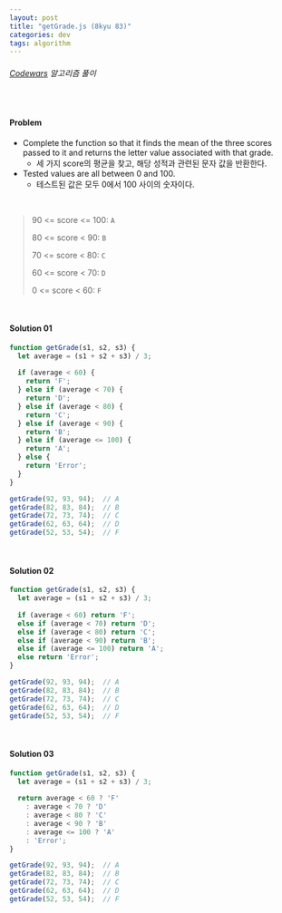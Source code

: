 ```yaml
---
layout: post
title: "getGrade.js (8kyu 83)"
categories: dev
tags: algorithm
---
```


###### [Codewars](https://www.codewars.com) 알고리즘 풀이

<br>

#### Problem

- Complete the function so that it finds the mean of the three scores passed to it and returns the letter value associated with that grade.
  - 세 가지 score의 평균을 찾고, 해당 성적과 관련된 문자 값을 반환한다.
- Tested values are all between 0 and 100.
  - 테스트된 값은 모두 0에서 100 사이의 숫자이다.

<br>

> 90 \<= score \<= 100: `A`
>
> 80 \<= score \< 90: `B`
>
> 70 \<= score \< 80: `C`
>
> 60 \<= score \< 70: `D`
>
> 0 \<= score \< 60: `F`

<br>

#### Solution 01

```js
function getGrade(s1, s2, s3) {
  let average = (s1 + s2 + s3) / 3;
  
  if (average < 60) {
    return 'F';
  } else if (average < 70) {
    return 'D';
  } else if (average < 80) {
    return 'C';
  } else if (average < 90) {
    return 'B';
  } else if (average <= 100) {
    return 'A';
  } else {
    return 'Error';
  }
}

getGrade(92, 93, 94);  // A
getGrade(82, 83, 84);  // B
getGrade(72, 73, 74);  // C
getGrade(62, 63, 64);  // D
getGrade(52, 53, 54);  // F
```

<br>

#### Solution 02

```js
function getGrade(s1, s2, s3) {
  let average = (s1 + s2 + s3) / 3;
  
  if (average < 60) return 'F';
  else if (average < 70) return 'D';
  else if (average < 80) return 'C';
  else if (average < 90) return 'B';
  else if (average <= 100) return 'A';
  else return 'Error';
}

getGrade(92, 93, 94);  // A
getGrade(82, 83, 84);  // B
getGrade(72, 73, 74);  // C
getGrade(62, 63, 64);  // D
getGrade(52, 53, 54);  // F
```

<br>

#### Solution 03

```js
function getGrade(s1, s2, s3) {
  let average = (s1 + s2 + s3) / 3;
  
  return average < 60 ? 'F'
    : average < 70 ? 'D'
    : average < 80 ? 'C'
    : average < 90 ? 'B'
    : average <= 100 ? 'A'
    : 'Error';
}

getGrade(92, 93, 94);  // A
getGrade(82, 83, 84);  // B
getGrade(72, 73, 74);  // C
getGrade(62, 63, 64);  // D
getGrade(52, 53, 54);  // F
```

<br>

<br>